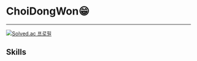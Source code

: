 # ChoiDongWon😁
---
[![Solved.ac
프로필](http://mazassumnida.wtf/api/v2/generate_badge?boj=ehddnjsdoql)](https://solved.ac/ehddnjsdoql/)

## Skills

